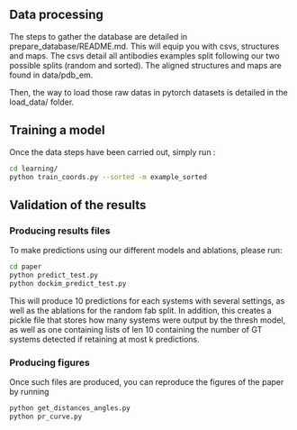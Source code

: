 ## Data processing

The steps to gather the database are detailed in prepare_database/README.md.
This will equip you with csvs, structures and maps.
The csvs detail all antibodies examples split following our two possible splits (random and sorted).
The aligned structures and maps are found in data/pdb_em.

Then, the way to load those raw datas in pytorch datasets is detailed in the load_data/ folder.

## Training a model

Once the data steps have been carried out, simply run :
```bash
cd learning/
python train_coords.py --sorted -m example_sorted
```

## Validation of the results


### Producing results files

To make predictions using our different models and ablations, please run:
```bash
cd paper
python predict_test.py
python dockim_predict_test.py
```

This will produce 10 predictions for each systems with several settings, as well as the ablations for the random fab split.
In addition, this creates a pickle file that stores how many systems were output by the thresh model, as well as one
containing lists of len 10 containing the number of GT systems detected if retaining at most k predictions.


### Producing figures

Once such files are produced, you can reproduce the figures of the paper by running 
```bash
python get_distances_angles.py
python pr_curve.py
```

